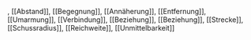 , [[Abstand]], [[Begegnung]], [[Annäherung]], [[Entfernung]], [[Umarmung]], [[Verbindung]], [[Beziehung]], [[Beziehung]], [[Strecke]], [[Schussradius]], [[Reichweite]], [[Unmittelbarkeit]]
